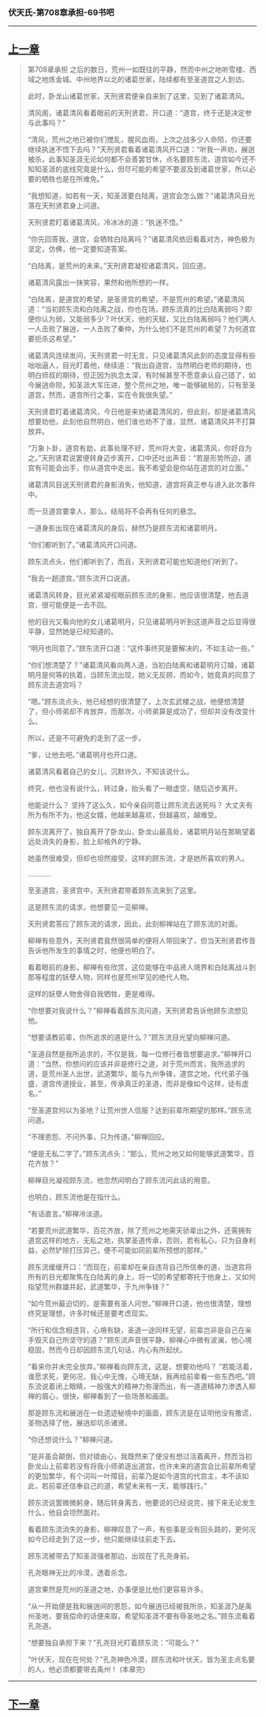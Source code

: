 ### 伏天氏-第708章承担-69书吧

--------
[上一章](./400b6fdbe3c8b4c1b646963a3a7446f2.md)
--------


>
>
>
>第708章承担
>之后的数日，荒州一如既往的平静，然而中州之地听雪楼、西域之地炼金城、中州地界以北的诸葛世家，陆续都有至圣道宫之人到访。
>
>此时，卧龙山诸葛世家，天刑贤君便亲自来到了这里，见到了诸葛清风。
>
>清风阁，诸葛清风看着眼前的天刑贤君，开口道：“道宫，终于还是决定参与此事吗？”
>
>“清风，荒州之地已被你们搅乱，腥风血雨，上次之战多少人命陨，你还要继续执迷不悟下去吗？”天刑贤君看着诸葛清风开口道：“听我一声劝，展逍被杀，此事知圣涯无论如何都不会善罢甘休，点名要顾东流，道宫如今还不知知圣涯的底线究竟是什么，但尽可能的希望不要波及到诸葛世家，所以必要的牺牲也是在所难免。”
>
>“我想知道，如若有一天，知圣涯要白陆离，道宫会怎么做？”诸葛清风目光落在天刑贤君身上问道。
>
>天刑贤君盯着诸葛清风，冷冰冰的道：“执迷不悟。”
>
>“你先回答我，道宫，会牺牲白陆离吗？”诸葛清风依旧看着对方，神色极为坚定，仿佛，他一定要知道答案。
>
>“白陆离，是荒州的未来。”天刑贤君凝视诸葛清风，回应道。
>
>诸葛清风露出一抹笑容，果然和他所想的一样。
>
>“白陆离，是道宫的希望，是圣贤宫的希望，不是荒州的希望。”诸葛清风道：“当初顾东流和白陆离之战，你也在场，顾东流真的比白陆离弱吗？即便你认为弱，又能弱多少？叶伏天，他的天赋，又比白陆离弱吗？他们两人一人击败了展逍，一人击败了秦仲，为什么他们不是荒州的希望？为何道宫要扼杀这希望。”
>
>诸葛清风连续发问，天刑贤君一时无言，只见诸葛清风此刻的态度显得有些咄咄逼人，目光盯着他，继续道：“我出自道宫，当然明白老师的期待，也明白师叔的期待，但正因为执念太深，有时候甚至不愿意承认自己错了，如今展逍命陨，知圣涯大军压进，整个荒州之地，唯一能够破局的，只有至圣道宫，然而，道宫所行之事，实在令我很失望。”
>
>天刑贤君盯着诸葛清风，今日他是来劝诸葛清风的，但此刻，却是诸葛清风想要劝他，此刻他自然明白，他们谁也劝不了谁，显然，诸葛清风并不打算放弃。
>
>“万象卜卦，道宫有劫，此事处理不好，荒州将大变，诸葛清风，你好自为之。”天刑贤君说罢便转身迈步离开，口中还吐出声音：“若是形势所迫，道宫有可能会出手，你从道宫中走出，我不希望会是你站在道宫的对立面。”
>
>诸葛清风目送天刑贤君的身影消失，他知道，道宫将真正参与进入此次事件中。
>
>而一旦道宫要拿人，那么，结局将不会再有任何的悬念。
>
>一道身影出现在诸葛清风的身后，赫然乃是顾东流和诸葛明月。
>
>“你们都听到了。”诸葛清风开口问道。
>
>顾东流点头，他们都听到了，而且，天刑贤君可能也知道他们听到了。
>
>“我去一趟道宫。”顾东流开口说道。
>
>诸葛清风转身，目光紧紧凝视眼前顾东流的身影，他应该很清楚，他去道宫，很可能便是一去不回。
>
>他的目光又看向他的女儿诸葛明月，只见诸葛明月听到这道声音之后显得很平静，显然她是已经知道的。
>
>“明月也同意了。”顾东流开口道：“这件事终究是要解决的，不如主动一些。”
>
>“你们想清楚了？”诸葛清风看向两人道，当初白陆离和诸葛明月订婚，诸葛明月是何等的执着，当顾东流出现，她义无反顾，而如今，她竟真的同意了顾东流去道宫吗？
>
>“嗯。”顾东流点头，他已经想的很清楚了，上次玄武楼之战，他便想清楚了，但小师弟却不肯放弃，而那次，小师弟算是成功了，但却并没有改变什么。
>
>所以，还是不可避免的走到了这一步。
>
>“爹，让他去吧。”诸葛明月也开口道。
>
>诸葛清风看着自己的女儿，沉默许久，不知该说什么。
>
>终究，他也没有说什么，转过身，抬头看了一眼虚空，随后迈步离开。
>
>他能说什么？
>坚持了这么久，如今亲自同意让顾东流去送死吗？
>大丈夫有所为有所不为，他这女婿，他越来越喜欢，但越喜欢，越难受。
>
>顾东流离开了，独自离开了卧龙山，卧龙山最高处，诸葛明月站在那眺望着远处消失的身影，脸上却格外的宁静。
>
>她虽然很难受，但却也坦然接受，这样的顾东流，才是她所喜欢的男人。
>
>…………
>
>至圣道宫，圣贤宫中，天刑贤君带着顾东流来到了这里。
>
>这是顾东流的请求，他想要见一见柳禅。
>
>天刑贤君答应了顾东流的请求，因此，此刻柳禅站在了顾东流的对面。
>
>柳禅有些意外，天刑贤君竟然很简单的便将人带回来了，但当天刑贤君传音告诉他所发生的事情之时，他便也明白了。
>
>看着眼前的身影，柳禅有些欣赏，这位能够在中品贤人境界和白陆离战斗到那等程度的妖孽人物，同样也是荒州罕见的绝代人物。
>
>这样的妖孽人物舍得自我牺牲，更是难得。
>
>“你想要对我说什么？”柳禅看着顾东流问道，天刑贤君告诉他顾东流想见他。
>
>“想要请教前辈，你所追求的道是什么？”顾东流目光望向柳禅问道。
>
>“圣道自然是我所追求的，不仅是我，每一位修行者皆想要追求。”柳禅开口道：“当然，你想问的应该并非是修行之道，对于荒州而言，我所追求的道，是荒州圣人出世，武道繁华，能与九州争锋，道宫之地，代代弟子强盛，道宫传道授业，甚至，传承真正的圣道，而非是像如今这样，徒有虚名。”
>
>“至圣道宫何以为圣地？让荒州世人信服？达到前辈所期望的那样。”顾东流问道。
>
>“不理恩怨、不问外事，只为传道。”柳禅回应。
>
>“便是无私二字了。”顾东流点头：“那么，荒州之地又如何能够武道繁华，百花齐放？”
>
>柳禅目光凝视顾东流，他忽然间明白了顾东流问此话的用意。
>
>也明白，顾东流他是在指什么。
>
>“有话直言。”柳禅冷淡道。
>
>“若要荒州武道繁华，百花齐放，除了荒州之地需天骄辈出之外，还需拥有道宫这样的地方，无私之地，执掌圣道传承，否则，若有私心，只为自身利益，必然铲除打压异己，便不可能如同前辈所预想的那样。”
>
>顾东流缓缓开口：“而现在，前辈却在亲自违背自己所信奉的道，当道宫将所有的目光都聚焦在白陆离的身上，将一切的希望都寄托于他身上，又如何指望荒州群雄并起，武道繁华，于九州争锋？”
>
>“如今荒州最迫切的，是需要有圣人问世。”柳禅开口道，他也很清楚，理想终究是理想，许多时候还是要考虑现实。
>
>“所行和信念相违背，心境有缺，圣道一途同样无望，前辈岂非是自己在亲手毁灭自己所坚守的道？”顾东流声音很平静，柳禅心中微有波澜，他心境稳固，然而今日却因顾东流几句话，内心有所起伏。
>
>“看来你并未完全放弃。”柳禅看向顾东流，这是，想要劝他吗？
>“若能活着，谁愿求死，更何况，我心中无愧，心境无缺，我再给前辈看一些东西吧。”顾东流说着闭上眼睛，一股强大的精神力弥漫而出，有一道道精神力渗透入柳禅的眉心，很快，柳禅看到了一些场景和画面。
>
>那是顾东流和展逍在一处遗迹秘境中的画面，顾东流是在证明他没有撒谎，圣物选择了他，展逍却坑杀诸贤。
>
>“你还想说什么？”柳禅问道。
>
>“是非虽会颠倒，但对错由心，我既然来了便没有想过活着离开，然而当初卧龙山上前辈若没有将我小师弟逐出道宫，也许未来的道宫会比前辈所希望的更加繁华，有个词叫一叶障目，前辈乃是如今道宫的代宫主，本不该如此，若前辈还信奉自己的道，希望未来有一天，能够践行。”
>
>顾东流说罢微微躬身，随后转身离去，他要说的已经说完，接下来无论发生什么，他自会坦然面对。
>
>看着顾东流消失的身影，柳禅叹息了一声，有些事是没有回头路的，更何况如今已经走到了这一步，他只能继续往前走下去。
>
>顾东流被带去了知圣涯强者那边，出现在了孔尧身前。
>
>孔尧眼神无比的冷漠，透着杀念。
>
>道宫果然是荒州的圣道之地，办事便是比他们更容易许多。
>
>“从一开始便是我和展逍间的恩怨，如今展逍已经被我所杀，知圣涯乃是禹州圣地，要我偿命的话便来取，希望知圣涯不要有辱圣地之名。”顾东流看着孔尧道。
>
>“想要独自承担下来？”孔尧目光盯着顾东流：“可能么？”
>
>“叶伏天，现在在何处？”孔尧神色冷漠，顾东流和叶伏天，皆为圣主点名要的人，他必须都要带去禹州！
>(本章完)
>
>

--------
[下一章](./118371c871eb13ae1b3b42980dd092c6.md)
--------
